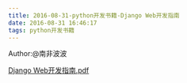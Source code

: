 ```yaml
---
title: 2016-08-31-python开发书籍-Django Web开发指南
date: 2016-08-31 16:46:17
tags: python开发书籍
---
```

Author:@南非波波

[Django Web开发指南.pdf](http://blog.songqingbo.cn/pdf/nodejs/DjangoWeb开发指南.pdf "Django Web开发指南.pdf")